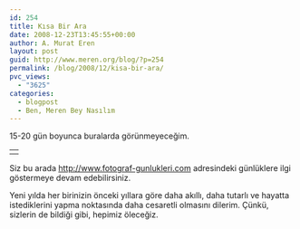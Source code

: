 ```yaml
---
id: 254
title: Kısa Bir Ara
date: 2008-12-23T13:45:55+00:00
author: A. Murat Eren
layout: post
guid: http://www.meren.org/blog/?p=254
permalink: /blog/2008/12/kisa-bir-ara/
pvc_views:
  - "3625"
categories:
  - blogpost
  - Ben, Meren Bey Nasılım
---
```

15-20 gün boyunca buralarda görünmeyeceğim.

<table border="0" width="100%">
  <tr>
    <td align="center">
      <img src="{{ site.baseurl }}/images/kisa-bir-ara-snow-5-small.jpg" alt="" />
    </td>
  </tr>
</table>

Siz bu arada <http://www.fotograf-gunlukleri.com> adresindeki günlüklere ilgi göstermeye devam edebilirsiniz.

Yeni yılda her birinizin önceki yıllara göre daha akıllı, daha tutarlı ve hayatta istediklerini yapma noktasında daha cesaretli olmasını dilerim. Çünkü, sizlerin de bildiği gibi, hepimiz öleceğiz.

